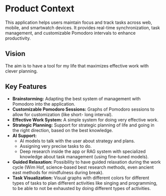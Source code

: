 # Product Context

This application helps users maintain focus and track tasks across web, mobile, and smartwatch devices. It provides real-time synchronization, task management, and customizable Pomodoro intervals to enhance productivity.

## Vision

The aim is to have a tool for my life that maximizes effective work with clever planning.

## Key Features

*   **Brainstorming:** Adapting the best system of management with Pomodoro into the application.
*   **Customizable Pomodoro Sessions:** Graphs of Pomodoro sessions to allow for customization (like short- long interval).
*   **Effective Work System:** A simple system for doing very effective work.
*   **Strategic Planning:** Support for strategic planning of life and going in the right direction, based on the best knowledge.
*   **AI Support:**
    *   AI models to talk with the user about strategy and plans.
    *   Assigning very precise tasks to do.
    *   Deep research inside the app or RAG system with specialized knowledge about task management (using fine-tuned models).
*   **Guided Relaxation:** Possibility to have guided relaxation during the work cycle (Wim Hof, science-based best research methods, even ancient east methods for mindfulness during break).
*   **Task Visualization:** Visual graphs with different colors for different types of tasks to plan different activities like singing and programming, to be able to not be exhausted by doing different types of activities.
